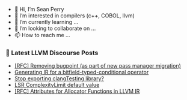 - 👋 Hi, I’m Sean Perry
- 👀 I’m interested in compilers (c++, COBOL, llvm)
- 🌱 I’m currently learning ...
- 💞️ I’m looking to collaborate on ...
- 📫 How to reach me ...

<!---
s66perry/s66perry is a ✨ special ✨ repository because its `README.md` (this file) appears on your GitHub profile.
You can click the Preview link to take a look at your changes.
--->
### 📕 Latest LLVM Discourse Posts

<!-- DISCOURSE-LLVM:START -->
- [[RFC] Removing bugpoint &lpar;as part of new pass manager migration&rpar;](https://discourse.llvm.org/t/rfc-removing-bugpoint-as-part-of-new-pass-manager-migration/61596#post_9)
- [Generating IR for a bitfield-typed-conditional operator](https://discourse.llvm.org/t/generating-ir-for-a-bitfield-typed-conditional-operator/61589#post_5)
- [Stop exporting clangTesting library?](https://discourse.llvm.org/t/stop-exporting-clangtesting-library/61672#post_1)
- [LSR ComplexityLimit default value](https://discourse.llvm.org/t/lsr-complexitylimit-default-value/61671#post_1)
- [[RFC] Attributes for Allocator Functions in LLVM IR](https://discourse.llvm.org/t/rfc-attributes-for-allocator-functions-in-llvm-ir/61464#post_17)
<!-- DISCOURSE-LLVM:END -->
